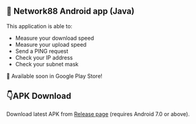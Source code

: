 <h2>📱 Network88 Android app (Java)</h2>
<p>This application is able to:</p>
<ul>
<li>Measure your download speed</li>
<li>Measure your upload speed</li>
<li>Send a PING request</li>
<li>Check your IP address</li>
<li>Check your subnet mask</li>
</ul>
🛒 Available soon in Google Play Store!

<h2><b>👇APK Download</b></h2>
Download latest APK from <a href = "https://github.com/piotrrosinski77/Network88-Android/releases">Release page</a> (requires Android 7.0 or above).
